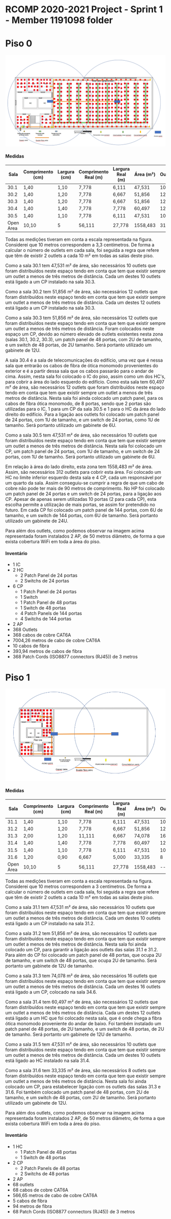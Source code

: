 RCOMP 2020-2021 Project - Sprint 1 - Member 1191098 folder
===========================================

# Piso 0 #
![Piso0](Piso0.PNG)

#### Medidas ####

| Sala | Comprimento (cm) | Largura (cm) | Comprimento Real (m) | Largura Real (m) | Área (m²) | Outlets |
|----------|----------|----------|---------|---------|---------|----------|
| 30.1 | 1,40 | 1,10 | 7,778 | 6,111 | 47,531 | 10 |
| 30.2 | 1,40 | 1,20 | 7,778 | 6,667 | 51,856 | 12 |
| 30.3 | 1,40 | 1,20 | 7,778 | 6,667 | 51,856 | 12 |
| 30.4 | 1,40 | 1,40 | 7,778 | 7,778 | 60,497 | 12 |
| 30.5 | 1,40 | 1,10 | 7,778 | 6,111 | 47,531 | 10 |
| Open Area | 10,10 | 5 | 56,111 | 27,778 | 1558,483 | 312 |

Todas as medições tiveram em conta a escala representada na figura. Considerei que 10 metros correspondem a 3,3 centímetros. De forma a calcular o número de outlets em cada sala, foi seguida a regra que refere que têm de existir 2 outlets a cada 10 m² em todas as salas deste piso.

Como a sala 30.1 tem 47,531 m² de área, são necessários 10 outlets que foram distribuídos neste espaço tendo em conta que tem que existir sempre um outlet a menos de três metros de distância. 
Cada um destes 10 outlets está ligado a um CP instalado na sala 30.3.

Como a sala 30.2 tem 51,856 m² de área, são necessários 12 outlets que foram distribuídos neste espaço tendo em conta que tem que existir sempre um outlet a menos de três metros de distância.
Cada um destes 12 outlets está ligado a um CP instalado na sala 30.3.

Como a sala 30.3 tem 51,856 m² de área, são necessários 12 outlets que foram distribuídos neste espaço tendo em conta que tem que existir sempre um outlet a menos de três metros de distância.
Foram colocados neste espaço um CP, devido ao número elevado de outlets existentes nesta zona (salas 30.1, 30.2, 30.3), um patch panel de 48 portas, com 2U de tamanho, e um switch de 48 portas, de 2U tamanho. Será portanto utilizado um gabinete de 12U.

A sala 30.4 é a sala de telecomunicações do edifício, uma vez que é nessa sala que entrarão os cabos de fibra de ótica monomodo provenientes do exterior e é a partir dessa sala que os cabos passarão para o andar de cima. Assim, nesta sala foi colocado o IC do piso, assim como um dos HC's, para cobrir a área do lado esquerdo do edifício.
Como esta sala tem 60,497 m² de área, são necessários 12 outlets que foram distribuídos neste espaço tendo em conta que tem que existir sempre um outlet a menos de três metros de distância. 
Nesta sala foi ainda colocado um patch panel, para os cabos de fibra ótica monomodo, de 8 portas, sendo que 2 portas são utilizadas para o IC, 1 para um CP da sala 30.5 e 1 para o HC da área do lado direito do edifício. Para a ligação aos outlets foi colocado um patch panel de 24 portas, com 1U de tamanho, e um switch de 24 portas, como 1U de tamanho. Será portanto utilizado um gabinete de 6U.

Como a sala 30.5 tem 47,531 m² de área, são necessários 10 outlets que foram distribuídos neste espaço tendo em conta que tem que existir sempre um outlet a menos de três metros de distância.
Nesta sala foi colocado um CP, um patch panel de 24 portas, com 1U de tamanho, e um switch de 24 portas, com 1U de tamanho. Será portanto utilizado um gabinete de 6U.

Em relação à área do lado direito, esta zona tem 1558,483 m² de área. Assim, são necessários 312 outlets para cobrir esta área. Foi colocado um HC no limite inferior esquerdo desta sala e 4 CP, cada um responsável por um quarto da sala. Assim conseguiu-se cumprir a regra de que um cabo de cobre não pode ter mais de 90 metros de comprimento. 
No HP foi colocado um patch panel de 24 portas e um switch de 24 portas, para a ligação aos CP. Apesar de apenas serem utilizadas 10 portas (2 para cada CP), esta escolha permite a utilização de mais portas, se assim for pretendido no futuro. Em cada CP foi colocado um patch panel de 144 portas, com 6U de tamanho, e um switch de 144 portas, com 6U de tamanho. Será portanto utilizado um gabinete de 24U. 

Para além dos outlets, como podemos observar na imagem acima representada foram instalados 2 AP, de 50 metros diâmetro, de forma a que exista cobertura WiFi em toda a área do piso.

#### Inventário ####
* 1 IC
* 2 HC
    * 2 Patch Panel de 24 portas
    * 2 Switchs de 24 portas
* 6 CP
    * 1 Patch Panel de 24 portas
    * 1 Switch
    * 1 Patch Panel de 48 portas
    * 1 Switch de 48 portas
    * 4 Patch Panels de 144 portas
    * 4 Switchs de 144 portas
* 2 AP
* 368 Outlets
* 368 cabos de cobre CAT6A
* 7004,26 metros de cabo de cobre CAT6A
* 10 cabos de fibra
* 393,94 metros de cabos de fibra
* 368 Patch Cords (ISO8877 connectors (RJ45)) de 3 metros

# Piso 1 #
![Piso1](Piso1.PNG)

#### Medidas ####

| Sala | Comprimento (cm) | Largura (cm) | Comprimento Real (m) | Largura Real (m) | Área (m²) | Outlets |
|----------|----------|----------|---------|---------|---------|----------|
| 31.1 | 1,40 | 1,10 | 7,778 | 6,111 | 47,531 | 10 |
| 31.2 | 1,40 | 1,20 | 7,778 | 6,667 | 51,856 | 12 |
| 31.3 | 2,00 | 1,20 | 11,111 | 6,667 | 74,078 | 16 |
| 31.4 | 1,40 | 1,40 | 7,778 | 7,778 | 60,497 | 12 |
| 31.5 | 1,40 | 1,10 | 7,778 | 6,111 | 47,531 | 10 |
| 31.6 | 1,20 | 0,90 | 6,667 | 5,000 | 33,335 | 8 |
| Open Area | 10,10 | 5 | 56,111 | 27,778 | 1558,483 |-----|

Todas as medições tiveram em conta a escala representada na figura. Considerei que 10 metros correspondem a 3 centímetros. De forma a calcular o número de outlets em cada sala, foi seguida a regra que refere que têm de existir 2 outlets a cada 10 m² em todas as salas deste piso.

Como a sala 31.1 tem 47,531 m² de área, são necessários 10 outlets que foram distribuídos neste espaço tendo em conta que tem que existir sempre um outlet a menos de três metros de distância.
Cada um destes 10 outlets está ligado a um CP instalado na sala 31.2.

Como a sala 31.2 tem 51,856 m² de área, são necessários 12 outlets que foram distribuídos neste espaço tendo em conta que tem que existir sempre um outlet a menos de três metros de distância.
Nesta sala foi ainda colocado um CP, para garantir a ligação aos outlets das salas 31.1 e 31.2. Para além do CP foi colocado um patch panel de 48 portas, que ocupa 2U de tamanho, e um switch de 48 portas, que ocupa 2U de tamanho. Será portanto um gabinete de 12U de tamanho.

Como a sala 31.3 tem 74,078 m² de área, são necessários 16 outlets que foram distribuídos neste espaço tendo em conta que tem que existir sempre um outlet a menos de três metros de distância.
Cada um destes 16 outlets está ligado a um CP, colocado na sala 34.6.

Como a sala 31.4 tem 60,497 m² de área, são necessários 12 outlets que foram distribuídos neste espaço tendo em conta que tem que existir sempre um outlet a menos de três metros de distância.
Cada um destes 12 outlets está ligado a um HC que foi colocado nesta sala, que é onde chega a fibra ótica monomodo proveniente do andar de baixo. Foi também instalado um patch panel de 48 portas, de 2U tamanho, e um switch de 48 portas, de 2U de tamanho. Será portanto um gabinete de 12U de tamanho.

Como a sala 31.5 tem 47,531 m² de área, são necessários 10 outlets que foram distribuídos neste espaço tendo em conta que tem que existir sempre um outlet a menos de três metros de distância.
Cada um destes 10 outlets está ligado ao HC instalado na sala 31.4.

Como a sala 31.6 tem 33,335 m² de área, são necessários 8 outlets que foram distribuídos neste espaço tendo em conta que tem que existir sempre um outlet a menos de três metros de distância.
Nesta sala foi ainda colocado um CP, para estabelecer ligação com os outlets das salas 31.3 e 31.6. Foi também colocado um patch panel de 48 portas, com 2U de tamanho, e um switch de 48 portas, com 2U de tamanho. Será portanto utilizado um gabinete de 12U.

Para além dos outlets, como podemos observar na imagem acima representada foram instalados 2 AP, de 50 metros diâmetro, de forma a que exista cobertura WiFi em toda a área do piso.

#### Inventário ####
* 1 HC
    * 1 Patch Panel de 48 portas
    * 1 Switch de 48 portas
* 2 CP
    * 2 Patch Panels de 48 portas
    * 2 Switchs de 48 portas
* 2 AP
* 68 outlets
* 68 cabos de cobre CAT6A
* 566,65 metros de cabo de cobre CAT6A
* 5 cabos de fibra
* 94 metros de fibra
* 68 Patch Cords (ISO8877 connectors (RJ45)) de 3 metros